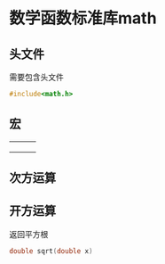 # 数学函数标准库math

## 头文件

需要包含头文件

```c
#include<math.h>
```



## 宏

|      |      |      |
| ---- | ---- | ---- |
|      |      |      |
|      |      |      |
|      |      |      |



## 次方运算



## 开方运算

返回平方根

```c
double sqrt(double x)
```



